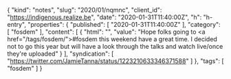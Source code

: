 {
  "kind": "notes",
  "slug": "2020/01/nqmnc",
  "client_id": "https://indigenous.realize.be",
  "date": "2020-01-31T11:40:00Z",
  "h": "h-entry",
  "properties": {
    "published": [
      "2020-01-31T11:40:00Z"
    ],
    "category": [
      "fosdem"
    ],
    "content": [
      {
        "html": "",
        "value": "Hope folks going to <a href=\"/tags/fosdem/\">#fosdem</a> this weekend have a great time. I decided not to go this year but will have a look through the talks and watch live/once they're uploaded"
      }
    ],
    "syndication": [
      "https://twitter.com/JamieTanna/status/1223210633346371588"
    ]
  },
  "tags": [
    "fosdem"
  ]
}
